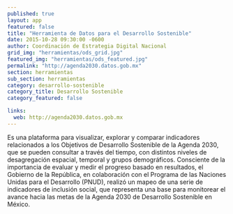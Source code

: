 ```yaml
---
published: true
layout: app
featured: false
title: "Herramienta de Datos para el Desarrollo Sostenible"
date: 2015-10-28 09:30:00 -0600
author: Coordinación de Estrategia Digital Nacional
grid_img: "herramientas/ods_grid.jpg"
featured_img: "herramientas/ods_featured.jpg"
permalink: "http://agenda2030.datos.gob.mx"
section: herramientas
sub_section: herramientas
category: desarrollo-sostenible
category_title: Desarrollo Sostenible
category_featured: false

links:
  web: http://agenda2030.datos.gob.mx
---
```

Es una plataforma para visualizar, explorar y comparar indicadores relacionados a los Objetivos de Desarrollo Sostenible de la Agenda 2030, que se pueden consultar a través del tiempo, con distintos niveles de desagregación espacial, temporal y grupos demográficos. Consciente de la importancia de evaluar y medir el progreso basado en resultados, el Gobierno de la República, en colaboración con el Programa de las Naciones Unidas para el Desarrollo (PNUD), realizó un mapeo de una serie de indicadores de inclusión social, que representa una base para monitorear el avance hacia las metas de la Agenda 2030 de Desarrollo Sostenible en México.
